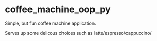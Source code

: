# coffee_machine_oop_py

Simple, but fun coffee machine application.

Serves up some delicous choices such as latte/espresso/cappuccino/

